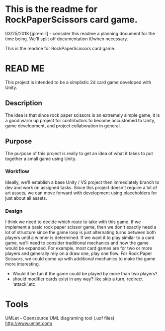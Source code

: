 This is the readme for RockPaperScissors card game.
=======
03/25/2018 [jpremill] - consider this readme a planning document for the time being. We'll split off documentation if/when necessary.

This is the readme for RockPaperScissors card game.

# READ ME
This project is intended to be a simplistic 2d card game developed with Unity.

## Description
The idea is that since rock paper scissors is an extremely simple game, it is a good warm up project for contributors to become accustomed to Unity, game development, and  project collaboration in general. 

## Purpose
The purpose of this project is really to get an idea of what it takes to put together a small game using Unity.

### Workflow
Ideally, we'll establish a base Unity / VS project then immediately branch to dev and work on assigned tasks. 
Since this project doesn't require a lot of art assets, we can move forward with development using placeholders for
just about all assets.

### Design
I think we need to decide which route to take with this game. If we implement a basic rock paper scissor game, then we don't exactly need a lot of structure since the game loop is just alternating turns between both players until a winner is determined.
If we want it to play similar to a card game, we'll need to consider traditional mechanics and how the game would be expanded. 
For example, most card games are for two or more players and generally rely on a draw one, play one flow. For Rock Paper Scissors, we could come up with additional mechanics to make the game more interesting.
* Would it be fun if the game could be played by more than two players?
* should modifier cards exist in any way? like skip a turn,  redirect 'attack',etc

# Tools
UMLet - Opensource UML diagraming tool (.uxf files) http://www.umlet.com/
